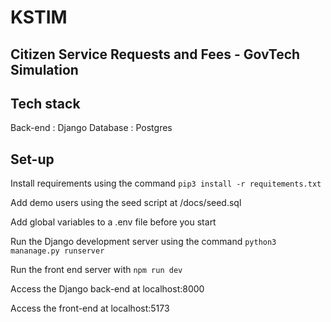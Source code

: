 # KSTIM

## Citizen Service Requests and Fees - GovTech Simulation 

## Tech stack 

Back-end : Django
Database : Postgres

## Set-up 
Install requirements using the command `pip3 install -r requitements.txt`

Add demo users using the seed script at /docs/seed.sql

Add global variables to a .env file before you start 

Run the Django development server using the command `python3 mananage.py runserver`

Run the front end server with `npm run dev`

Access the Django back-end at localhost:8000

Access the front-end at localhost:5173


